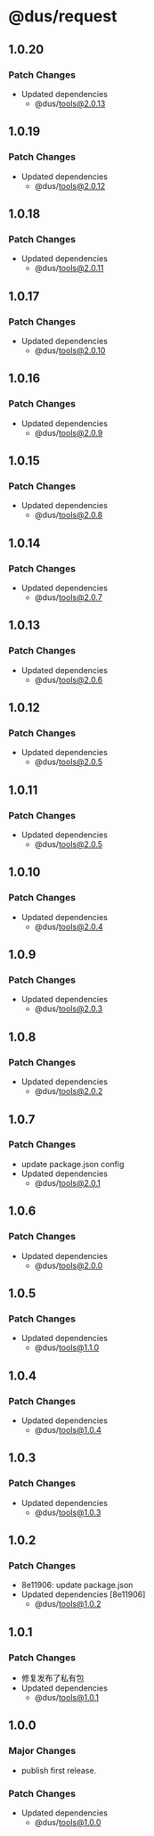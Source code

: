 # @dus/request

## 1.0.20

### Patch Changes

- Updated dependencies
  - @dus/tools@2.0.13

## 1.0.19

### Patch Changes

- Updated dependencies
  - @dus/tools@2.0.12

## 1.0.18

### Patch Changes

- Updated dependencies
  - @dus/tools@2.0.11

## 1.0.17

### Patch Changes

- Updated dependencies
  - @dus/tools@2.0.10

## 1.0.16

### Patch Changes

- Updated dependencies
  - @dus/tools@2.0.9

## 1.0.15

### Patch Changes

- Updated dependencies
  - @dus/tools@2.0.8

## 1.0.14

### Patch Changes

- Updated dependencies
  - @dus/tools@2.0.7

## 1.0.13

### Patch Changes

- Updated dependencies
  - @dus/tools@2.0.6

## 1.0.12

### Patch Changes

- Updated dependencies
  - @dus/tools@2.0.5

## 1.0.11

### Patch Changes

- Updated dependencies
  - @dus/tools@2.0.5

## 1.0.10

### Patch Changes

- Updated dependencies
  - @dus/tools@2.0.4

## 1.0.9

### Patch Changes

- Updated dependencies
  - @dus/tools@2.0.3

## 1.0.8

### Patch Changes

- Updated dependencies
  - @dus/tools@2.0.2

## 1.0.7

### Patch Changes

- update package.json config
- Updated dependencies
  - @dus/tools@2.0.1

## 1.0.6

### Patch Changes

- Updated dependencies
  - @dus/tools@2.0.0

## 1.0.5

### Patch Changes

- Updated dependencies
  - @dus/tools@1.1.0

## 1.0.4

### Patch Changes

- Updated dependencies
  - @dus/tools@1.0.4

## 1.0.3

### Patch Changes

- Updated dependencies
  - @dus/tools@1.0.3

## 1.0.2

### Patch Changes

- 8e11906: update package.json
- Updated dependencies [8e11906]
  - @dus/tools@1.0.2

## 1.0.1

### Patch Changes

- 修复发布了私有包
- Updated dependencies
  - @dus/tools@1.0.1

## 1.0.0

### Major Changes

- publish first release.

### Patch Changes

- Updated dependencies
  - @dus/tools@1.0.0

